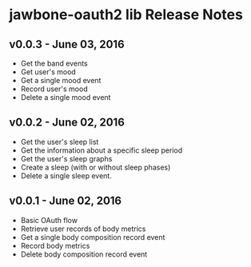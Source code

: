 # jawbone-oauth2 lib Release Notes

## v0.0.3 - June 03, 2016

- Get the band events
- Get user's mood
- Get a single mood event
- Record user's mood
- Delete a single mood event

## v0.0.2 - June 02, 2016

- Get the user's sleep list
- Get the information about a specific sleep period
- Get the user's sleep graphs
- Create a sleep (with or without sleep phases)
- Delete a single sleep event.

## v0.0.1 - June 02, 2016

- Basic OAuth flow
- Retrieve user records of body metrics
- Get a single body composition record event
- Record body metrics
- Delete body composition record event